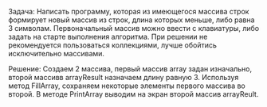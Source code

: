 Задача: Написать программу, которая из имеющегося массива строк формирует новый массив из строк, длина которых меньше, либо равна 3 символам. 
Первоначальный массив можно ввести с клавиатуры, либо задать на старте выполнения алгоритма. При решении не рекомендуется пользоваться коллекциями, лучше обойтись исключительно массивами.

Решение: Создаем 2 массива, первый массив array задан изначально, второй массивв arrayResult назначаем длину равную 3. Используя метод FillArray, сохраняем некоторые элементы первого массива 
во второй. В методе PrintArray выводим на экран второй массив arrayReult.